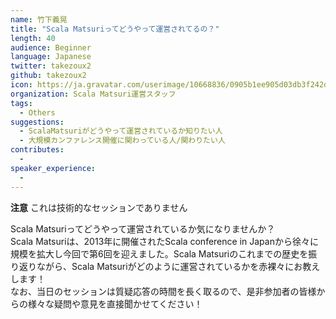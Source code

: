 ```yaml
---
name: 竹下義晃
title: "Scala Matsuriってどうやって運営されてるの？"
length: 40
audience: Beginner
language: Japanese
twitter: takezoux2
github: takezoux2
icon: https://ja.gravatar.com/userimage/10668836/0905b1ee905d03db3f242d210785ee64.jpeg
organization: Scala Matsuri運営スタッフ
tags:
  - Others
suggestions:
  - ScalaMatsuriがどうやって運営されているか知りたい人
  - 大規模カンファレンス開催に関わっている人/関わりたい人
contributes:
  - 
speaker_experience:
  - 
---
```

**注意** これは技術的なセッションでありません

Scala Matsuriってどうやって運営されているか気になりませんか？  
Scala Matsuriは、2013年に開催されたScala conference in Japanから徐々に規模を拡大し今回で第6回を迎えました。Scala Matsuriのこれまでの歴史を振り返りながら、Scala Matsuriがどのように運営されているかを赤裸々にお教えします！  
なお、当日のセッションは質疑応答の時間を長く取るので、是非参加者の皆様からの様々な疑問や意見を直接聞かせてください！